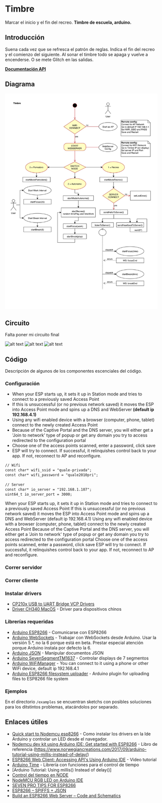 # Timbre

Marcar el inicio y el fin del recreo.
**Timbre de escuela, arduino.**

## Introducción

Suena cada vez que se refresca el patrón de reglas.
Indica el fin del recreo y el comienzo del siguiente.
Al sonar el timbre todo se apaga y vuelve a encenderse.
O se mete Glitch en las salidas.

**[Documentación API](#nombre)**

## Diagrama

![Columpio v1](docs/workflow.jpg)

## Circuito

Falta poner mi circuito final

![alt text](./images/relay-open.png 'Circuito normal abierto')
![alt text](./images/4digit-clock.jpg 'Circuito normal abierto')
![alt text](./images/external-supply.png 'External supply')

## Código

Descripción de algunos de los componentes escenciales del código.

### Configuración

- When your ESP starts up, it sets it up in Station mode and tries to connect to a previously saved Access Point
- If this is unsuccessful (or no previous network saved) it moves the ESP into Access Point mode and spins up a DNS and WebServer **(default ip 192.168.4.1)**
- Using any wifi enabled device with a browser (computer, phone, tablet) connect to the newly created Access Point
- Because of the Captive Portal and the DNS server, you will either get a 'Join to network' type of popup or get any domain you try to access redirected to the configuration portal
- Choose one of the access points scanned, enter a password, click save
- ESP will try to connect. If successful, it relinquishes control back to your app. If not, reconnect to AP and reconfigure.

```
// Wifi
const char* wifi_ssid = "quale-privada";
const char* wifi_password = "quale2010pri";

// Server
const char* io_server = "192.168.1.107";
uint64_t io_server_port = 3000;
```

When your ESP starts up, it sets it up in Station mode and tries to connect to a previously saved Access Point
If this is unsuccessful (or no previous network saved) it moves the ESP into Access Point mode and spins up a DNS and WebServer (default ip 192.168.4.1)
Using any wifi enabled device with a browser (computer, phone, tablet) connect to the newly created Access Point
Because of the Captive Portal and the DNS server, you will either get a 'Join to network' type of popup or get any domain you try to access redirected to the configuration portal
Choose one of the access points scanned, enter a password, click save
ESP will try to connect. If successful, it relinquishes control back to your app. If not, reconnect to AP and reconfigure.

### Correr servidor

### Correr cliente

### Instalar drivers

- [CP210x USB to UART Bridge VCP Drivers](https://www.silabs.com/products/development-tools/software/usb-to-uart-bridge-vcp-drivers)
- [Driver CH340 MacOS](https://www.geekfactory.mx/download/driver-ch340-macos/) - Driver para dispositivos chinos

### Librerías requeridas

- [Arduino ESP8266](https://github.com/esp8266/Arduino) - Comunicarse con ESP8266
- [Arduino WebSockets](https://github.com/Links2004/arduinoWebSockets) - Trabajar con WebSockets desde Arduino. Usar la versión 5.\*, no la 6 porque está en beta. Prestar especial atención porque Arduino instala por defecto la 6.
- [Arduino JSON](https://arduinojson.org/) - Manipular documentos JSON
- [Arduino SevenSegmentTM1637](https://github.com/bremme/arduino-tm1637) - Controlar displays de 7 segmentos
- [Arduino WiFiManager](https://github.com/tzapu/WiFiManager) - You can connect to it using a phone or other WiFi device, default ip 192.168.4.1
- [Arduino ESP8266 filesystem uploader](https://github.com/esp8266/arduino-esp8266fs-plugin) - Arduino plugin for uploading files to ESP8266 file system

### Ejemplos

En el directorio `/examples` se encuentran sketchs con posibles soluciones para los ditstintos problemas, atacándolos por separado.

## Enlaces útiles

- [Quick start to Nodemcu esp8266](http://www.instructables.com/id/Quick-Start-to-Nodemcu-ESP8266-on-Arduino-IDE/) - Como instalar los drivers en la Ide Arduino y controlar un LED desde el navegador.
- [Nodemcu dev kit using Arduino IDE: Get started with ESP8266](https://www.amazon.com/Nodemcu-dev-kit-using-Arduino-ebook/dp/B01A1R31K2/) - Libro de referencia
  (https://www.norwegiancreations.com/2017/09/arduino-tutorial-using-millis-instead-of-delay/)
- [ESP8266 Web Client: Accessing API's Using Arduino IDE](https://www.youtube.com/watch?v=8xqgdXvn3yw) - Video tutorial
- [Arduino Time](http://playground.arduino.cc/Code/Time) - Librería con funciones para el control de tiempo
- [Arduino Tutorial: Using millis() Instead of delay()]
- [Control del tiempo en NODE](https://nodejs.org/en/docs/guides/timers-in-node/)
- [NodeMCU RGB LED on Arduino IDE](https://roboindia.com/tutorials/RGB-LED-nodemcu)
- [SEVEN PRO TIPS FOR ESP8266](https://www.instructables.com/id/ESP8266-Pro-Tips/)
- [ESP8266 – SPIFFS + JSON](http://www.sinaptec.alomar.com.ar/2017/06/tutorial-8-esp8266-spiffs-json.html)
- [Build an ESP8266 Web Server – Code and Schematics](https://randomnerdtutorials.com/esp8266-web-server/)
